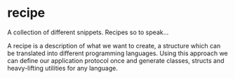 recipe
======

A collection of different snippets. Recipes so to speak...

A recipe is a description of what we want to create, a structure which can be
translated into different programming languages. Using this approach we can define
our application protocol once and generate classes, structs and heavy-lifting
utilities for any language.